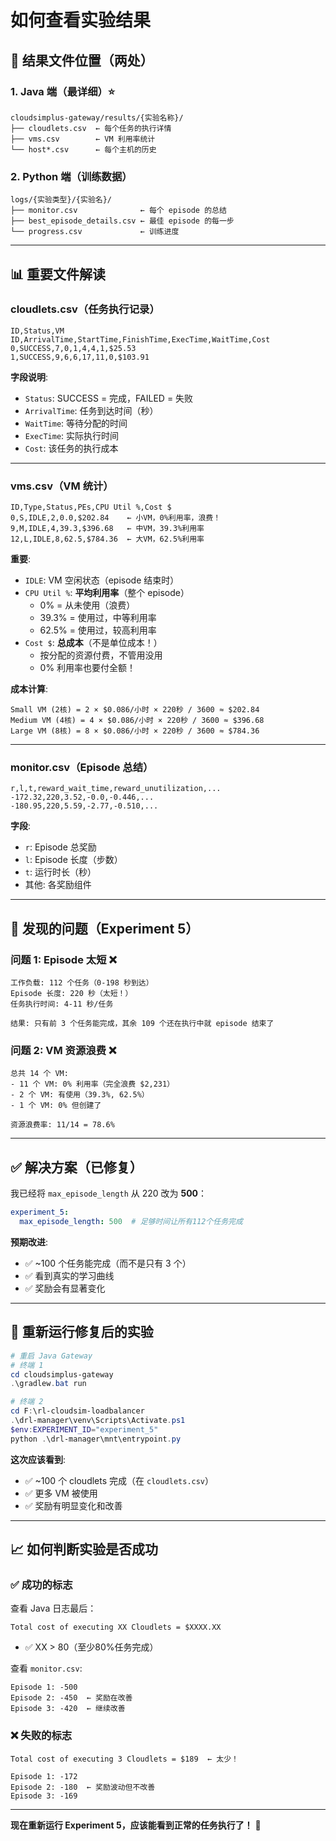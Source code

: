 # 如何查看实验结果

## 📁 结果文件位置（两处）

### 1. Java 端（最详细）⭐

```
cloudsimplus-gateway/results/{实验名称}/
├── cloudlets.csv  ← 每个任务的执行详情
├── vms.csv        ← VM 利用率统计
└── host*.csv      ← 每个主机的历史
```

### 2. Python 端（训练数据）

```
logs/{实验类型}/{实验名}/
├── monitor.csv              ← 每个 episode 的总结
├── best_episode_details.csv ← 最佳 episode 的每一步
└── progress.csv             ← 训练进度
```

---

## 📊 重要文件解读

### cloudlets.csv（任务执行记录）

```csv
ID,Status,VM ID,ArrivalTime,StartTime,FinishTime,ExecTime,WaitTime,Cost
0,SUCCESS,7,0,1,4,4,1,$25.53
1,SUCCESS,9,6,6,17,11,0,$103.91
```

**字段说明**:
- `Status`: SUCCESS = 完成，FAILED = 失败
- `ArrivalTime`: 任务到达时间（秒）
- `WaitTime`: 等待分配的时间
- `ExecTime`: 实际执行时间
- `Cost`: 该任务的执行成本

---

### vms.csv（VM 统计）

```csv
ID,Type,Status,PEs,CPU Util %,Cost $
0,S,IDLE,2,0.0,$202.84    ← 小VM，0%利用率，浪费！
9,M,IDLE,4,39.3,$396.68   ← 中VM，39.3%利用率
12,L,IDLE,8,62.5,$784.36  ← 大VM，62.5%利用率
```

**重要**:
- `IDLE`: VM 空闲状态（episode 结束时）
- `CPU Util %`: **平均利用率**（整个 episode）
  - 0% = 从未使用（浪费）
  - 39.3% = 使用过，中等利用率
  - 62.5% = 使用过，较高利用率
- `Cost $`: **总成本**（不是单位成本！）
  - 按分配的资源付费，不管用没用
  - 0% 利用率也要付全额！

**成本计算**:
```
Small VM (2核) = 2 × $0.086/小时 × 220秒 / 3600 ≈ $202.84
Medium VM (4核) = 4 × $0.086/小时 × 220秒 / 3600 ≈ $396.68
Large VM (8核) = 8 × $0.086/小时 × 220秒 / 3600 ≈ $784.36
```

---

### monitor.csv（Episode 总结）

```csv
r,l,t,reward_wait_time,reward_unutilization,...
-172.32,220,3.52,-0.0,-0.446,...
-180.95,220,5.59,-2.77,-0.510,...
```

**字段**:
- `r`: Episode 总奖励
- `l`: Episode 长度（步数）
- `t`: 运行时长（秒）
- 其他: 各奖励组件

---

## 🐛 **发现的问题（Experiment 5）**

### 问题 1: Episode 太短 ❌

```
工作负载: 112 个任务（0-198 秒到达）
Episode 长度: 220 秒（太短！）
任务执行时间: 4-11 秒/任务

结果: 只有前 3 个任务能完成，其余 109 个还在执行中就 episode 结束了
```

### 问题 2: VM 资源浪费 ❌

```
总共 14 个 VM:
- 11 个 VM: 0% 利用率（完全浪费 $2,231）
- 2 个 VM: 有使用（39.3%, 62.5%）
- 1 个 VM: 0% 但创建了

资源浪费率: 11/14 = 78.6%
```

---

## ✅ **解决方案（已修复）**

我已经将 `max_episode_length` 从 220 改为 **500**：

```yaml
experiment_5:
  max_episode_length: 500  # 足够时间让所有112个任务完成
```

**预期改进**:
- ✅ ~100 个任务能完成（而不是只有 3 个）
- ✅ 看到真实的学习曲线
- ✅ 奖励会有显著变化

---

## 🚀 **重新运行修复后的实验**

```powershell
# 重启 Java Gateway
# 终端 1
cd cloudsimplus-gateway
.\gradlew.bat run

# 终端 2
cd F:\rl-cloudsim-loadbalancer
.\drl-manager\venv\Scripts\Activate.ps1
$env:EXPERIMENT_ID="experiment_5"
python .\drl-manager\mnt\entrypoint.py
```

**这次应该看到**:
- ✅ ~100 个 cloudlets 完成（在 `cloudlets.csv`）
- ✅ 更多 VM 被使用
- ✅ 奖励有明显变化和改善

---

## 📈 **如何判断实验是否成功**

### ✅ 成功的标志

查看 Java 日志最后：
```
Total cost of executing XX Cloudlets = $XXXX.XX
```
- ✅ XX > 80（至少80%任务完成）

查看 `monitor.csv`:
```
Episode 1: -500
Episode 2: -450  ← 奖励在改善
Episode 3: -420  ← 继续改善
```

### ❌ 失败的标志

```
Total cost of executing 3 Cloudlets = $189  ← 太少！
```

```
Episode 1: -172
Episode 2: -180  ← 奖励波动但不改善
Episode 3: -169
```

---

**现在重新运行 Experiment 5，应该能看到正常的任务执行了！** 🎯

